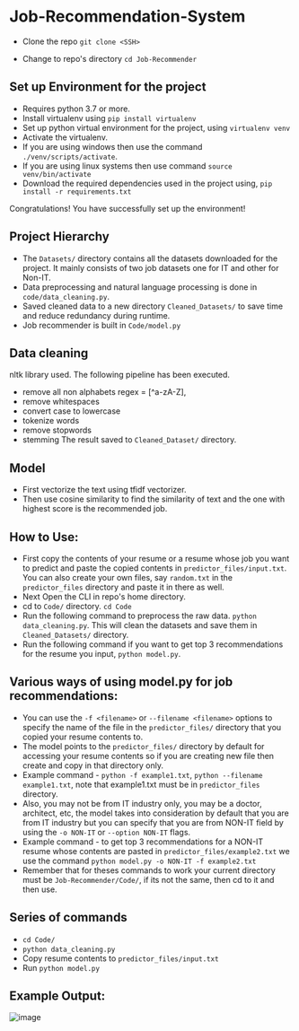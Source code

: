 # Job-Recommendation-System

- Clone the repo
`git clone <SSH>`

- Change to repo's directory
`cd Job-Recommender`

## Set up Environment for the project

- Requires python 3.7 or more.
- Install virtualenv using
`pip install virtualenv`
- Set up python virtual environment for the project, using `virtualenv venv`
- Activate the virtualenv.
- If you are using windows then use the command `./venv/scripts/activate`.
- If you are using linux systems then use command `source venv/bin/activate`
- Download the required dependencies used in the project using, `pip install -r requirements.txt`

Congratulations! You have successfully set up the environment!

## Project Hierarchy
- The  `Datasets/` directory contains all the datasets downloaded for the project. It mainly consists of two job datasets one for IT and other for Non-IT.
- Data preprocessing and natural language processing is done in `code/data_cleaning.py`.
- Saved cleaned data to a new directory `Cleaned_Datasets/` to save time and reduce redundancy during runtime.
- Job recommender is built in `Code/model.py`

## Data cleaning
nltk library used. The following pipeline has been executed.
- remove all non alphabets regex = [^a-zA-Z], 
- remove whitespaces
- convert case to lowercase 
- tokenize words
- remove stopwords
- stemming
The result saved to `Cleaned_Dataset/` directory.

## Model
- First vectorize the text using tfidf vectorizer.
- Then use cosine similarity to find the similarity of text and the one with highest score is the recommended job.

## How to Use:
- First copy the contents of your resume or a resume whose job you want to predict and paste the copied contents in `predictor_files/input.txt`. You can also create your own files, say `random.txt` in the `predictor_files` directory and paste it in there as well.
- Next Open the CLI in repo's home directory.
- cd to `Code/` directory. `cd Code`
- Run the following command to preprocess the raw data. `python data_cleaning.py`. This will clean the datasets and save them in `Cleaned_Datasets/` directory.
- Run the following command if you want to get top 3 recommendations for the resume you input, `python model.py`.

## Various ways of using model.py for job recommendations:
- You can use the `-f <filename>` or `--filename <filename>` options to specify the name of the file in the `predictor_files/` directory that you copied your resume contents to.
- The model points to the `predictor_files/` directory by default for accessing your resume contents so if you are creating new file then create and copy in that directory only.
- Example command - `python -f example1.txt`, `python --filename example1.txt`, note that example1.txt must be in `predictor_files` directory.
- Also, you may not be from IT industry only, you may be a doctor, architect, etc, the model takes into consideration by default that you are from IT industry but you can specify that you are from NON-IT field by using the `-o NON-IT` or `--option NON-IT` flags.
- Example command - to get top 3 recommendations for a NON-IT resume whose contents are pasted in `predictor_files/example2.txt` we use the command `python model.py -o NON-IT -f example2.txt`
- Remember that for theses commands to work your current directory must be `Job-Recommender/Code/`, if its not the same, then cd to it and then use.

## Series of commands
- `cd Code/`
- `python data_cleaning.py`
- Copy resume contents to `predictor_files/input.txt`
- Run `python model.py`

## Example Output:
![image](https://user-images.githubusercontent.com/56588114/145573528-5ad0c6cb-b98f-4be0-a14f-b510fda463fd.png)

